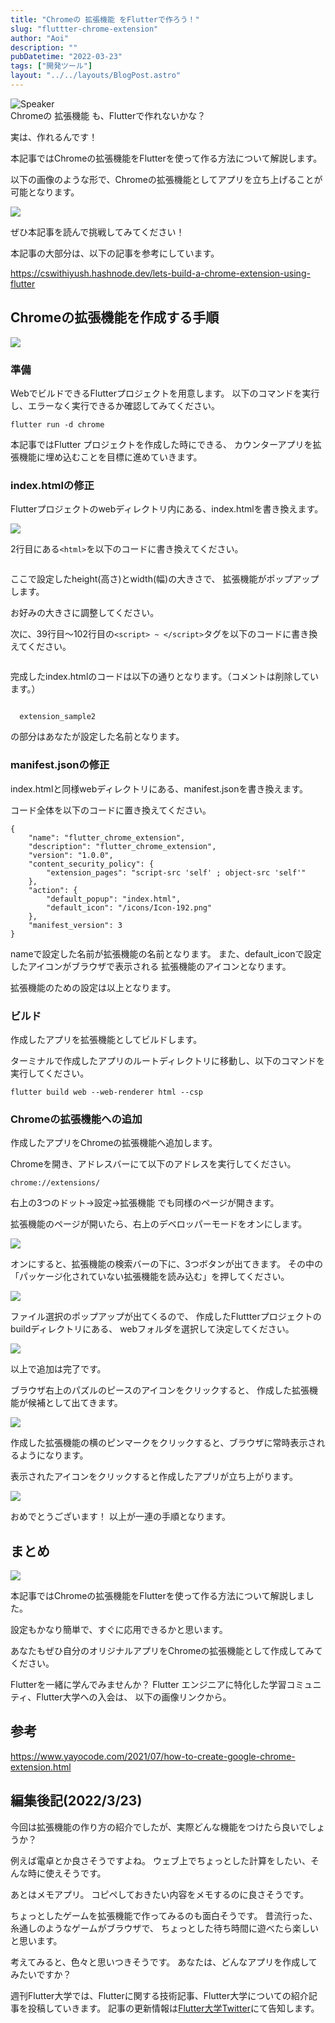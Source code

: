 ```yaml
---
title: "Chromeの 拡張機能 をFlutterで作ろう！"
slug: "fluttter-chrome-extension"
author: "Aoi"
description: ""
pubDatetime: "2022-03-23"
tags: ["開発ツール"]
layout: "../../layouts/BlogPost.astro"
---
```


<div class="speech-bubble-container">
  <div class="speech-bubble-avatar">
    <img src="/images/wp-content/themes/cocoon-master/images/ojisan.webp" alt="Speaker" />
  </div>
  <div class="speech-bubble">
    <div class="speech-bubble-content">
      Chromeの 拡張機能 も、Flutterで作れないかな？
    </div>
    <div class="speech-bubble-arrow arrow-left"></div>
  </div>
</div>

実は、作れるんです！

本記事ではChromeの拡張機能をFlutterを使って作る方法について解説します。

以下の画像のような形で、Chromeの拡張機能としてアプリを立ち上げることが可能となります。

![](/images/wp-content/uploads/2022/03/拡張機能の実行例-1-1024x937.webp)

ぜひ本記事を読んで挑戦してみてください！

本記事の大部分は、以下の記事を参考にしています。

https://cswithiyush.hashnode.dev/lets-build-a-chrome-extension-using-flutter

## Chromeの拡張機能を作成する手順

![](/images/wp-content/uploads/2022/02/コーディング男性.webp)

### 準備

WebでビルドできるFlutterプロジェクトを用意します。
以下のコマンドを実行し、エラーなく実行できるか確認してみてください。

```
flutter run -d chrome
```

本記事ではFlutter プロジェクトを作成した時にできる、
カウンターアプリを拡張機能に埋め込むことを目標に進めていきます。

### index.htmlの修正

Flutterプロジェクトのwebディレクトリ内にある、index.htmlを書き換えます。

![](/images/wp-content/uploads/2022/03/ファイル位置1-1024x846.webp)

2行目にある`<html>`を以下のコードに書き換えてください。

```

```

ここで設定したheight(高さ)とwidth(幅)の大きさで、
拡張機能がポップアップします。

お好みの大きさに調整してください。

次に、39行目〜102行目の`<script> ~ </script>`タグを以下のコードに書き換えてください。

```

```

完成したindex.htmlのコードは以下の通りとなります。（コメントは削除しています。）

```

  extension_sample2

```

<title>~</title>の部分はあなたが設定した名前となります。

### manifest.jsonの修正

index.htmlと同様webディレクトリにある、manifest.jsonを書き換えます。

コード全体を以下のコードに置き換えてください。

```
{
    "name": "flutter_chrome_extension",
    "description": "flutter_chrome_extension",
    "version": "1.0.0",
    "content_security_policy": {
        "extension_pages": "script-src 'self' ; object-src 'self'"
    },
    "action": {
        "default_popup": "index.html",
        "default_icon": "/icons/Icon-192.png"
    },
    "manifest_version": 3
}
```

nameで設定した名前が拡張機能の名前となります。
また、default_iconで設定したアイコンがブラウザで表示される
拡張機能のアイコンとなります。

拡張機能のための設定は以上となります。

### ビルド

作成したアプリを拡張機能としてビルドします。

ターミナルで作成したアプリのルートディレクトリに移動し、以下のコマンドを実行してください。

```
flutter build web --web-renderer html --csp
```

### Chromeの拡張機能への追加

作成したアプリをChromeの拡張機能へ追加します。

Chromeを開き、アドレスバーにて以下のアドレスを実行してください。

```
chrome://extensions/
```

右上の3つのドット→設定→拡張機能
でも同様のページが開きます。

拡張機能のページが開いたら、右上のデベロッパーモードをオンにします。

![](/images/wp-content/uploads/2022/03/デベロッパーモード-1024x938.webp)

オンにすると、拡張機能の検索バーの下に、3つボタンが出てきます。
その中の「パッケージ化されていない拡張機能を読み込む」を押してください。

![](/images/wp-content/uploads/2022/03/拡張機能の読み込み-1024x936.webp)

ファイル選択のポップアップが出てくるので、
作成したFluttterプロジェクトのbuildディレクトリにある、
webフォルダを選択して決定してください。

![](/images/wp-content/uploads/2022/03/フォルダ選択-1024x595.webp)

以上で追加は完了です。

ブラウザ右上のパズルのピースのアイコンをクリックすると、
作成した拡張機能が候補として出てきます。

![](/images/wp-content/uploads/2022/03/拡張機能の位置-1024x934.webp)

作成した拡張機能の横のピンマークをクリックすると、ブラウザに常時表示されるようになります。

表示されたアイコンをクリックすると作成したアプリが立ち上がります。

![](/images/wp-content/uploads/2022/03/拡張機能の実行例-1024x937.webp)

おめでとうございます！
以上が一連の手順となります。

## まとめ

![](/images/wp-content/uploads/2022/03/猫パソコン.webp)

本記事ではChromeの拡張機能をFlutterを使って作る方法について解説しました。

設定もかなり簡単で、すぐに応用できるかと思います。

あなたもぜひ自分のオリジナルアプリをChromeの拡張機能として作成してみてください。

Flutterを一緒に学んでみませんか？
Flutter エンジニアに特化した学習コミュニティ、Flutter大学への入会は、
以下の画像リンクから。

## 参考

https://www.yayocode.com/2021/07/how-to-create-google-chrome-extension.html

## 編集後記(2022/3/23)

今回は拡張機能の作り方の紹介でしたが、実際どんな機能をつけたら良いでしょうか？

例えば電卓とか良さそうですよね。
ウェブ上でちょっとした計算をしたい、そんな時に使えそうです。

あとはメモアプリ。
コピペしておきたい内容をメモするのに良さそうです。

ちょっとしたゲームを拡張機能で作ってみるのも面白そうです。
昔流行った、糸通しのようなゲームがブラウザで、
ちょっとした待ち時間に遊べたら楽しいと思います。

考えてみると、色々と思いつきそうです。
あなたは、どんなアプリを作成してみたいですか？

週刊Flutter大学では、Flutterに関する技術記事、Flutter大学についての紹介記事を投稿していきます。
記事の更新情報は[Flutter大学Twitter](https://twitter.com/FlutterUniv)にて告知します。
